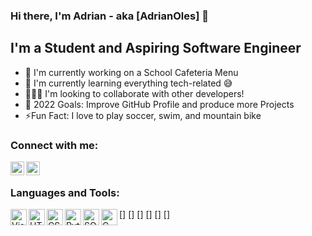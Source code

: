 ### Hi there, I'm Adrian - aka [AdrianOles] 👋

## I'm a Student and Aspiring Software Engineer
- 💪 I'm currently working on a School Cafeteria Menu
- 🌱 I'm currently learning everything tech-related 😅
- 🧑‍🤝‍🧑 I'm looking to collaborate with other developers!
- 🎯 2022 Goals: Improve GitHub Profile and produce more Projects
- ⚡Fun Fact: I love to play soccer, swim, and mountain bike

### Connect with me:
[<img align="left" alt="AdrianOles" width="22px" src="https://upload.wikimedia.org/wikipedia/commons/thumb/5/58/Instagram-Icon.png/800px-Instagram-Icon.png" />][instagram]
[<img align="left" alt="AdrianOles" width="22px" src="https://www.iconpacks.net/icons/2/free-twitter-logo-icon-2429-thumb.png" />][twitter]

<br />

### Languages and Tools:

[<img align="left" alt="Visual Studio Code" width="26px" src="https://upload.wikimedia.org/wikipedia/commons/thumb/9/9a/Visual_Studio_Code_1.35_icon.svg/2048px-Visual_Studio_Code_1.35_icon.svg.png" />]
[<img align="left" alt="HTML" width="26px" src="https://cdn-icons-png.flaticon.com/512/919/919827.png" />]
[<img align="left" alt="CSS" width="26px" src="https://cdn-icons-png.flaticon.com/512/732/732190.png" />]
[<img align="left" alt="Python" width="26px" src="https://cdn3.iconfinder.com/data/icons/logos-and-brands-adobe/512/267_Python-512.png" />]
[<img align="left" alt="SQL" width="26px" src="https://icons-for-free.com/download-icon-file+sql+icon-1320183612970878250_512.png" />]
[<img align="left" alt="C" width="26px" src="https://www.pngkit.com/png/full/101-1010012_c-programming-icon-c-programming-language-logo.png" />]

<br />
<br />

[instagram]: https://www.instagram.com/adrian._oles/?hl=en
[twitter]: https://twitter.com/AdrianOlesniew2